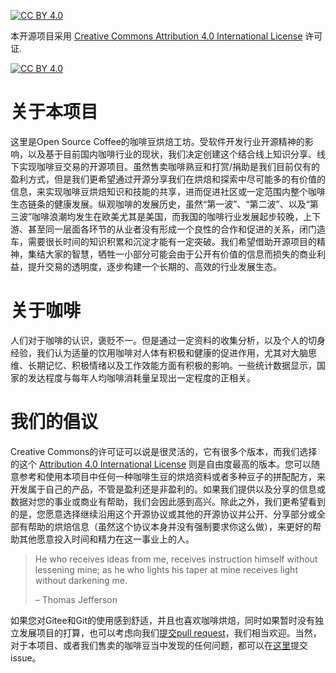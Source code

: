 
[![CC BY 4.0][cc-by-shield]][cc-by]

本开源项目采用 [Creative Commons Attribution 4.0 International License][cc-by] 许可证.

[![CC BY 4.0][cc-by-image]][cc-by]

# 关于本项目
这里是Open Source Coffee的咖啡豆烘焙工坊。受软件开发行业开源精神的影响，以及基于目前国内咖啡行业的现状，我们决定创建这个结合线上知识分享、线下实现咖啡豆交易的开源项目。虽然售卖咖啡熟豆和打赏/捐助是我们目前仅有的盈利方式，但是我们更希望通过开源分享我们在烘焙和探索中尽可能多的有价值的信息，来实现咖啡豆烘焙知识和技能的共享，进而促进社区或一定范围内整个咖啡生态链条的健康发展。纵观咖啡的发展历史，虽然“第一波”、“第二波”、以及“第三波”咖啡浪潮均发生在欧美尤其是美国，而我国的咖啡行业发展起步较晚，上下游、甚至同一层面各环节的从业者没有形成一个良性的合作和促进的关系，闭门造车，需要很长时间的知识积累和沉淀才能有一定突破。我们希望借助开源项目的精神，集结大家的智慧，牺牲一小部分可能会由于公开有价值的信息而损失的商业利益，提升交易的透明度，逐步构建一个长期的、高效的行业发展生态。

# 关于咖啡
人们对于咖啡的认识，褒贬不一。但是通过一定资料的收集分析，以及个人的切身经验，我们认为适量的饮用咖啡对人体有积极和健康的促进作用，尤其对大脑思维、长期记忆、积极情绪以及工作效能方面有积极的影响。一些统计数据显示，国家的发达程度与每年人均咖啡消耗量呈现出一定程度的正相关。

# 我们的倡议
Creative Commons的许可证可以说是很灵活的，它有很多个版本，而我们选择的这个 [Attribution 4.0 International License][cc-by] 则是自由度最高的版本。您可以随意参考和使用本项目中任何一种咖啡生豆的烘焙资料或者多种豆子的拼配配方，来开发属于自己的产品，不管是盈利还是非盈利的。如果我们提供以及分享的信息或数据对您的事业或商业有帮助，我们会因此感到高兴。除此之外，我们更希望看到的是，您愿意选择继续沿用这个开源协议或其他的开源协议并公开、分享部分或全部有帮助的烘焙信息（虽然这个协议本身并没有强制要求你这么做），来更好的帮助其他愿意投入时间和精力在这一事业上的人。

> He who receives ideas from me, receives instruction himself without lessening mine; as he who lights his taper at mine receives light without darkening me.
>
> – Thomas Jefferson

如果您对Gitee和Git的使用感到舒适，并且也喜欢咖啡烘焙，同时如果暂时没有独立发展项目的打算，也可以考虑向我们[提交pull request](https://gitee.com/os_coffee/roastery/pulls)，我们相当欢迎。当然，对于本项目、或者我们售卖的咖啡豆当中发现的任何问题，都可以在[这里](https://gitee.com/os_coffee/roastery/issues)提交issue。


[cc-by]: https://creativecommons.org/licenses/by/4.0/deed.zh
[cc-by-image]: https://i.creativecommons.org/l/by/4.0/88x31.png
[cc-by-shield]: https://img.shields.io/badge/License-CC%20BY%204.0-lightgrey.svg
